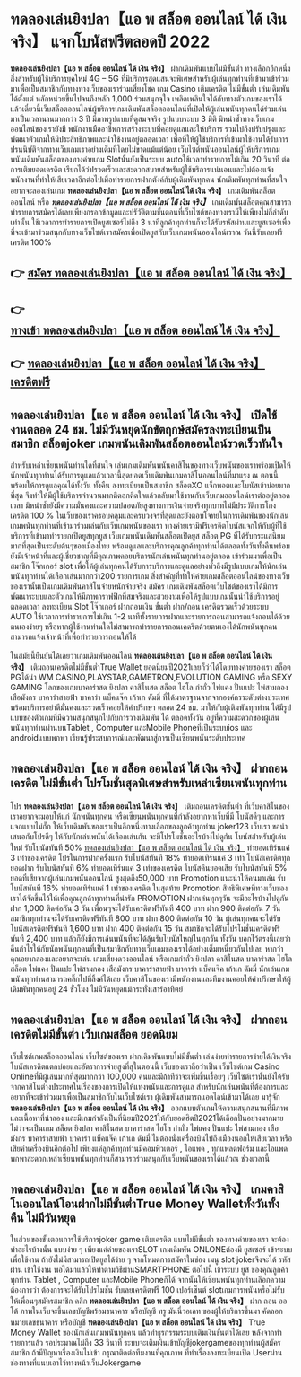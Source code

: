 # ทดลองเล่นยิงปลา【แอ พ สล็อต ออนไลน์ ได้ เงิน จริง】  แจกโบนัสฟรีตลอดปี 2022

**ทดลองเล่นยิงปลา【แอ พ สล็อต ออนไลน์ ได้ เงิน จริง】** ฝากเดิมพันแบบไม่มีขั้นต่ำ  ทางเลือกอีกหนึ่งสิ่งสำหรับผู้ใช้บริการยุคใหม่ 4G – 5G ที่มีบริการสุดแสนจะพิเศษสำหรับผู้เล่นทุกท่านที่เข้ามาเข้าร่วมมาเพื่อเป็นสมาชิกกับทางทางเว็บของเราร่วมเสี่ยงโชค เกม Casino  เติมเครดิต ไม่มีขั้นต่ำ เล่นเดิมพันได้ตั้งแต่ หลักหน่วยขึ้นไปจนถึงหลัก 1,000 ร่วมสนุกจุใจ เพลิดเพลินใจได้กับทางตัวเกมของเราได้แล้วเดี๋ยวนี้เว็บสล็อตออนไลน์ผู้บริการเกมเดิมพันสล็อตออนไลน์ที่เปิดให้ผู้เล่นพนันทุกคนได้ร่วมเล่นมาเป็นเวลานานมากกว่า 3 ปี มีภาพรูปแบบที่ดูสมจจริง รูปแบบระบบ 3 มิติ
มิหนำซ้ำทางเว็บเกมออนไลน์ของเรายังมี พนักงานมืออาชีพการสร้างระบบที่คอยดูแลและให้บริการ  รวมไปถึงปรับปรุงและพัฒนาตัวเกมให้มีประสิทธิภาพและน่าใช้งานอยู่ตลอดเวลา เพื่อที่ให้ผู้ใช้บริการที่เข้ามาใช้งานได้รับการปรนนิบัติจากทางเว็บเกมเราอย่างเต็มที่โดยไม่ขาดแม้แต่น้อย เว็บไซต์พนันออนไลน์ผู้ให้บริการเกมพนันเดิมพันสล็อตของทางค่ายเกม Slotนั้นยังเป็นระบบ autoใช้เวลาทำรายการไม่เกิน 20 วินาที ต่อการเติมยอดเครดิต เรียกได้ว่าIรวดเร็วและสะดวกสบายสำหรับผู้ใช้บริการแน่นอนและไม่ต้องแจ้งพนักงานที่ทำให้เสียเวลาอีกต่อไปเมื่อทำรายการฝากตังค์กับผู้เดิมพันทุกคน
นักเดิมพันทุกท่านที่สนใจอยากจะลองเล่นเกม **ทดลองเล่นยิงปลา【แอ พ สล็อต ออนไลน์ ได้ เงิน จริง】** เกมเดิมพันสล็อตออนไลน์ หรือ ***ทดลองเล่นยิงปลา【แอ พ สล็อต ออนไลน์ ได้ เงิน จริง】*** เกมเดิมพันสล็อตคุณสามารถทำรายการสมัครได้เลยเพียงกรอกข้อมูลและปรัวัติตามขั้นตอนที่เว็บไซต์ของทางเรามีให้เพียงไม่กี่ลำดับเท่านั้น ใช้เวลาการทำรายการเปิดยูสเซอร์ไม่ถึง 3 นาทีลูกค้าทุกท่านก็จะได้รับรหัสผ่านและยูสเซอร์เพื่อที่จะเข้ามาร่วมสนุกกับทางเว็บไซต์เราสมัครเพื่อเปิดยูสกับเว็บเกมพนันออนไลน์เราณ วันนี้รับเลยฟรีเครดิต 100%

## 👉 [สมัคร ทดลองเล่นยิงปลา【แอ พ สล็อต ออนไลน์ ได้ เงิน จริง】](https://archa888.com/)
## 👉 [ทางเข้า ทดลองเล่นยิงปลา【แอ พ สล็อต ออนไลน์ ได้ เงิน จริง】](https://archa888.com/)
## 👉 [ทดลองเล่นยิงปลา【แอ พ สล็อต ออนไลน์ ได้ เงิน จริง】 เครดิตฟรี](https://archa888.com/)

## ทดลองเล่นยิงปลา【แอ พ สล็อต ออนไลน์ ได้ เงิน จริง】 เปิดใช้งานตลอด  24 ชม. ไม่มีวันหยุดนักขัตฤกษ์สมัครลงทะเบียนเป็นสมาชิก สล็อตjoker เกมพนันเดิมพันสล็อตออนไลน์รวดเร็วทันใจ

สำหรับเหล่าเซียนพนันท่านใดที่สนใจ เล่นเกมเดิมพันพนันคาสิโนของทางเว็บพนันของเราพร้อมเปิดให้นักพนันทุกท่านได้รับการดูแลแล้วเวลานี้สุดยอดเว็บเดิมพันเกมคาสิโนออนไลน์ที่มาแรง ณ ตอนนี้ พร้อมให้การดูแลคุณได้ทั้งวัน ทั้งคืน ลงทะเบียนเป็นสมาชิก สล็อตXO แจ็กพอตและโบนัสเข้าบ่อยมากที่สุด จึงทำให้มีผู้ใช้บริการจำนวนมากติดอกติดใจแล้วกลับมาใช้งานกับเว็บเกมออนไลน์เราต่ออยู่ตลอดเวลา มิหนำซ้ำยังมีความมั่นคงและความปลอดภัยสูงทางการเงินจ่ายจริงทุกบาทไม่มีประวัติการโกงเครดิต 100 % ในเว็บของเราครอบคลุมและครบวงจรที่สุดและยังตอบโจทย์ในการเดิมพันของนักเล่นเกมพนันทุกท่านที่เข้ามาร่วมเล่นกับเว็บเกมพนันของเรา
ทางค่ายเรามีฟรีเครดิตโบนัสแจกให้กับผู้ที่ใช้บริการที่เข้ามาทำรายกเปิดยูสทุกยูส เว็บเกมพนันเดิมพันสล็อตเปิดยูส สล็อต PG ที่ได้รับกระแสนิยมมากที่สุดเป็นระดับต้นๆของเมืองไทย พร้อมดูแลและบริการคุณลูกค้าทุกท่านได้ตลอดทั้งวันทั้งคืนพร้อมยังมีเจ้าหน้าที่และผู้เชี่ยวชาญที่มีคุณภาพคอยบริการนักเล่นพนันทุกท่านอยู่ตลอด เข้าร่วมมาเพื่อเป็นสมาชิก โจ๊กเกอร์ slot เพื่อให้ผู้เล่นทุกคนได้รับการบริการและดูแลอย่างทั่วถึงมีรูปแบบเกมให้นักเล่นพนันทุกท่านได้เลือกเล่นมากกว่า200 รายการเกม
สิ่งสำคัญที่ทำให้ค่ายเกมสล็อตออนไลน์ของทางเว็บของเรานั้นเป็นเกมเดิมพันคาสิโนจ่ายหนักจ่ายจริง สมัคร  เกมเดิมพันสล็อตเว็บไซต์ของเราได้มีการพัฒนาระบบและตัวเกมให้มีภาพกราฟฟิกที่สมจริงและสวยงามเพื่อให้รูปแบบเกมนั้นน่าใช้บริการอยู่ตลอดเวลา ลงทะเบียน Slot โจ๊กเกอร์ ฝากถอนเงิน ขั้นต่ำ ฝาก/ถอน เครดิตรวดเร็วด้วยระบบ AUTO ใช้เวลาการทำรายการไม่เกิน 1-2 นาทีทั้งรายการฝากและรายการถอนสามารถแจ้งถอนได้ด้วยตนเองง่ายๆ หรือหากผู้ใช้งานท่านใดไม่สามารถทำรายการถอนเคดริตด้วยตนเองได้นักพนันทุกคนสามารถแจ้งเจ้าหน้าที่เพื่อทำรายการถอนให้ได้

ในสมัยนี้ยืนยันได้เลยว่าเกมเดิมพันออนไลน์ **ทดลองเล่นยิงปลา【แอ พ สล็อต ออนไลน์ ได้ เงิน จริง】** เติมถอนเครดิตไม่มีขั้นต่ำTrue Wallet ยอดนิยมปี2021เลยก็ว่าได้โดยทางค่ายของเรา สล็อต PGได้นำ  WM CASINO,PLAYSTAR,GAMETRON,EVOLUTION GAMING หรือ SEXY GAMING โลกของเกมบาคาร่าสด ยิงปลา คาสิโนสด สล็อต ไฮโล กำถั่ว ไพ่แคง ปั่นแปะ ไพ่สามกอง เสือมังกร บาคาร่าสายฟ้า บาคาร่า แบ็คแจ๊ค เก้าเก ดัมมี่ ที่ได้มาตรฐานจากจากองค์กรระดับต่างประเทศ พร้อมบริการอย่าดีมั่นคงและรวดเร็วคอยให้คำปรึกษา ตลอด 24 ชม. มาให้กับผู้เดิมพันทุกท่าน ได้มีรูปแบบของตัวเกมที่มีความสนุกสนุกไปกับการวางเดิมพัน ได้ ตลอดทั้งวัน อยู่ที่ความสะดวกของผู้เล่นพนันทุกท่านผ่านบนTablet , Computer และMobile Phoneที่เป็นระบบios และ androidแบบพกพา เรียนรู้ประสบการณ์และพัฒนาสู่การเป็นเซียนพนันระดับประเทศ

## ทดลองเล่นยิงปลา【แอ พ สล็อต ออนไลน์ ได้ เงิน จริง】 ฝากถอนเครดิต ไม่มีขั้นต่ำ โปรโมชั่นสุดพิเศษสำหรับเหล่าเซียนพนันทุกท่าน

โปร **ทดลองเล่นยิงปลา【แอ พ สล็อต ออนไลน์ ได้ เงิน จริง】** เติมถอนเครดิตขั้นต่ำ ที่เว็บคาสิโนของเราอยากจะมอบให้แก่  นักพนันทุกคน หรือเซียนพนันทุกคนที่กำลังอยากหาเว็บที่มี โบนัสดีๆ และการแจกแบบไม่กั๊ก ให้เว็บเดิมพันของเราเป็นอีกหนึ่งทางเลือกของลูกค้าทุกท่าน joker123 เว็บเรา ขอนำเสนอกับโปรดีๆ ให้กับนักเล่นพนันได้เลือกเล่นกัน จะมีโปรโมชั่นอะไรบ้างไปดูกัน
โบนัสสำหรับผู้เล่นใหม่ รับโบนัสทันที 50% [ทดลองเล่นยิงปลา【แอ พ สล็อต ออนไลน์ ได้ เงิน จริง】](https://archa888.com/) ทำยอดเทิร์นแค่ 3 เท่าของเครดิต
โปรในการฝากครั้งแรก รับโบนัสทันที 18% ทำยอดเทิร์นแค่ 3 เท่า
โบนัสเครดิตทุกยอดฝาก รับโบนัสทันที 6% ทำยอดเทิร์นแค่ 3 เท่าของเครดิต
โบนัสคืนยอดเสีย รับโบนัสทันที 5% ยอดที่เสียจากผู้เล่นเกมพนันออนไลน์ สูงสุดถึง50,000 บาท
 Promotion แนะนำให้คนมาเล่น รับโบนัสทันที 16% ทำยอดเทิร์นแค่ 1 เท่าของเครดิต
ในสุดท้าย Promotion สิทธิพิเศษที่ทางเว็บของเราได้จัดขึ้นไว้ให้เพื่อคุณลูกค้าทุกท่านที่น่ารัก  PROMOTION ฝากเล่นทุกๆวัน จะมีอะไรบ้างไปดูกัน
ฝาก 1,000 ติดต่อกัน 3 วัน เพื่อนๆจะได้รับเครดิตฟรีทันที 400 บาท
ฝาก 900 ติดต่อกัน 7 วัน สมาชิกทุกท่านจะได้รับเครดิตฟรีทันที 800 บาท
ฝาก 800 ติดต่อกัน 10 วัน ผู้เล่นทุกคนจะได้รับโบนัสเครดิตฟรีทันที 1,600 บาท
ฝาก 400 ติดต่อกัน 15 วัน สมาชิกจะได้รับโปรโมชั่นเครดิตฟรีทันที 2,400 บาท
แล้วก็ยังมีการเล่นพนันที่จะได้ลุ้นรับโบนัสใหญ่ในทุกวัน ทั้งวัน บอกไว้ตรงนี้เลยว่าคืนกำไรให้กับนักพนันทุกคนที่เป็นสมาชิกกับทางเว็บเกมของเราได้อย่างเต็มเหนี่ยวกันไปเลย หากว่าคุณอยากลองและอยากจะเล่น เกมเสี่ยงดวงออนไลน์ หรือเกมกำถั่ว  ยิงปลา คาสิโนสด บาคาร่าสด ไฮโล สล็อต ไพ่แคง ปั่นแปะ ไพ่สามกอง เสือมังกร บาคาร่าสายฟ้า บาคาร่า แบ็คแจ๊ค เก้าเก ดัมมี่ นักเล่นเกมพนันทุกท่านสามารถคลิ๊กไปที่ลิ้งค์ได้เลย เว็บคาสิโนของเรามีพนักงานและทีมงานคอยให้คำปรึกษาให้ผู้เดิมพันทุกคนอยู่ 24 ชั่วโมง ไม่มีวันหยุดแม้กระทั่งเสาร์อาทิตย์

## ทดลองเล่นยิงปลา【แอ พ สล็อต ออนไลน์ ได้ เงิน จริง】 ฝากถอนเครดิตไม่มีขั้นต่ำ  เว็บเกมสล็อต ยอดนิยม

เว็บไซต์เกมสล็อตออนไลน์ เว็บไซต์ของเรา ฝากเดิมพันแบบไม่มีขั้นต่ำ เล่นง่ายทำรายการง่ายได้เงินจริง โบนัสเครดิตแตกบ่อยและอัตราการจ่ายสูงที่สุในตอนนี้ เว็บของเราถือว่าเป็น เว็บไซต์เกม  Casino Onlineที่มีผู้เล่นมากที่สุดมากกว่า 100,000 คนและมีถ้าทีว่าจะเพิ่มขึ้นเรื่อยๆ เว็บไซต์เรานั้นยังได้รับจากคาสิโนต่างประเทศในเรื่องของการเปิดให้แทงพนันและการดูแล สำหรับนักเล่นพนันที่ต้องการและอยากที่จะเข้าร่วมมาเพื่อเป็นสมาชิกกับในเว็บไซต์เรา ผู้เดิมพันสามารถแอดไลน์เข้ามาได้เลย
	มารู้จัก **ทดลองเล่นยิงปลา【แอ พ สล็อต ออนไลน์ ได้ เงิน จริง】** ออกแบบตัวเกมให้ความสนุกสนานที่มีภาพและเนื้อหาที่น่าลอง และมีเกมกำลังเป็นที่นิยมปี2021ให้กับยอดฮิตปี2021ได้เลือกปั่นอย่างมากมาย  ไม่ว่าจะเป็นเกม สล็อต ยิงปลา คาสิโนสด บาคาร่าสด ไฮโล กำถั่ว ไพ่แคง ปั่นแปะ ไพ่สามกอง เสือมังกร บาคาร่าสายฟ้า บาคาร่า แบ็คแจ๊ค เก้าเก ดัมมี่ ไม่ต้องนั่งเครื่องบินไปถึงเมืองนอกให้เสียเวลา หรือเสียค่าเครื่องบินอีกต่อไป เพียงแค่ลูกค้าทุกท่านมีคอมพิวเตอร์ , ไอแพด , ทุกแพลตฟอร์ม และไอแพดพกพาสะดวกเหล่าเซียนพนันทุกท่านก็สามารถร่วมสนุกกับเว็บพนันของเราได้แล้วณ ช่วงเวลานี้

## ทดลองเล่นยิงปลา【แอ พ สล็อต ออนไลน์ ได้ เงิน จริง】 เกมคาสิโนออนไลน์โอนฝากไม่มีขั้นต่ำTrue Money Walletทั้งวันทั้งคืน ไม่มีวันหยุด

ในส่วนของขั้นตอนการใช้บริการjoker game เติมเครดิต แบบไม่มีขั้นต่ำ ของทางค่ายของเรา จะต้องทำอะไรบ้างนั้น แบบง่าย ๆ เพียงแค่ค่ายของเราSLOT เกมเดิมพัน ONLONEต้องมี ยูสเซอร์ เข้าระบบเพื่อใช้งาน ถ้ายังไม่มีสามารถเปิดยูสได้ง่าย ๆ จากโหมดการสมัครในช่อง เมนู slot jokerจึงจะได้ รหัสผ่าน เข้าใช้งาน พอได้มาแล้วให้ทำตามวิธีผ่านSMARTPHONE ต่อไปนี้
เข้าระบบ ยูส  ของคุณลูกค้าทุกท่าน Tablet , Computer และMobile Phoneก็ได้
จากนั้นให้เซียนพนันทุกท่านเลือกความต้องการว่า ต้องการจะได้รับโปรโมชั่น รับเลยเครดิตฟรี 100 เปอร์เซ็นต์ slotเกมการพนันหรือไม่รับ
ให้เพื่อนๆสมัครสมาชิก คลิก **ทดลองเล่นยิงปลา【แอ พ สล็อต ออนไลน์ ได้ เงิน จริง】** ฝาก ถอน ออโต้ ภาพในเว็บจะขึ้นเลขบัญชีพร้อมธนาคาร หรือบัญชี ทรู มันนี่วอเลท ของผู้ให้บริการขึ้นมา
คัดลอกหมายเลขธนาคาร หรือบัญชี **ทดลองเล่นยิงปลา【แอ พ สล็อต ออนไลน์ ได้ เงิน จริง】** True Money Wallet ของนักเล่นเกมพนันทุกคน แล้วทำธุรกรรมระบบเติมเงินขั้นต่ำได้เลย
หลังจากทำรายการแล้ว รอประมาณไม่ถึง 33 วินาที ระบบจะเติมเงินเข้าบัญชีjokergameของทุกท่านผู้สมัครสมาชิก
ถ้ามีปัญหาเรื่องเงินไม่เข้า กรุณาติดต่อทีมงานที่คุณภาพ ที่ทำเรื่องลงทะเบียนเปิด Userผ่านช่องทางที่แนบเอาไว้ทางหน้าเว็บJokergame


